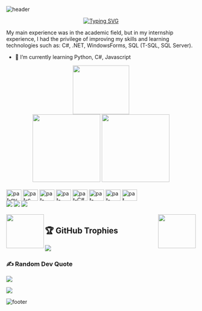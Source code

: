 ![header](https://capsule-render.vercel.app/api?type=waving&wave&color=0D0208&height=300&section=header&&text=Patrick%20Dom&fontSize=70&animation=fadeIn&fontColor=008F11)

<div align="center">

[![Typing SVG](https://readme-typing-svg.herokuapp.com?font=&weight=300&size=24&pause=1000&color=00FF41&background=00000000&center=true&vCenter=true&width=500&lines=Hi%2C+I'm+Patrick+;a+just+guy+who+like+technology;i'm+basically+a+Nerd)](https://git.io/typing-svg)

</div>

My main experience was in the academic field, but in my internship experience, I had the privilege of improving my skills and learning technologies such as: C#, .NET, WindowsForms, SQL (T-SQL, SQL Server).

- 🌱 I’m currently learning Python, C#, Javascript

<div align="center">
<img src="https://media.tenor.com/_tv1csxgAfcAAAAj/sonic-the-hedgehog.gif" width="150" height="130" align="center" />
</div>

<div align="center">
  <img height="180em" src="https://github-readme-stats.vercel.app/api?username=PatrickDom64&show_icons=true&theme=dark&include_all_commits=true&count_private=true"/>
  <img height="180em" src="https://github-readme-stats.vercel.app/api/top-langs/?username=PatrickDom64&layout=compact&langs_count=7&theme=dark"/>
</div>






<div style="display: inline_block"><br>
  <img align="center" alt="pat-py" height="30" width="40" src="https://cdn.jsdelivr.net/gh/devicons/devicon/icons/python/python-original.svg">
  <img align="center" alt="pat-c" height="30" width="40" src="https://cdn.jsdelivr.net/gh/devicons/devicon/icons/c/c-original.svg">
  <img align="center" alt="pat-React" height="30" width="40" src="https://cdn.jsdelivr.net/gh/devicons/devicon/icons/react/react-original.svg">
  <img align="center" alt="pat-HTML" height="30" width="40" src="https://cdn.jsdelivr.net/gh/devicons/devicon/icons/html5/html5-original-wordmark.svg">
  <img align="center" alt="pat-C#" height="30" width="40" src="https://cdn.jsdelivr.net/gh/devicons/devicon/icons/csharp/csharp-original.svg">
  <img align="center" alt="pat-CSS" height="30" width="40" src="https://cdn.jsdelivr.net/gh/devicons/devicon/icons/css3/css3-original-wordmark.svg">
  <img align="center" alt="pat-javascript" height="30" width="40" src="https://cdn.jsdelivr.net/gh/devicons/devicon/icons/javascript/javascript-original.svg">
  <img align="center" alt="pat" height="30" width="40" src="https://cdn.jsdelivr.net/gh/devicons/devicon/icons/linux/linux-original.svg">
  
</div>
  

<div> 
  <a href="https://www.youtube.com/channel/UCMidr-fFALV-OuV2DewGhqA"><img src="https://img.shields.io/badge/YouTube-FF0000?style=for-the-badge&logo=youtube&logoColor=white" target="_blank"></a>
  <a href="https://www.instagram.com/patrickdom_/" target="_blank"><img src="https://img.shields.io/badge/-Instagram-%23E4405F?style=for-the-badge&logo=instagram&logoColor=white" target="_blank"></a>
  <a href="https://www.linkedin.com/in/patrickdomanalistadesistemas" target="_blank"><img src="https://img.shields.io/badge/-LinkedIn-%230077B5?style=for-the-badge&logo=linkedin&logoColor=white" target="_blank"></a> 
</div>

<div style="display: inline_block"><br>
<img src="https://media.tenor.com/itjFesV8_RUAAAAi/soulja-boy-pepe.gif" width="100" height="90" align="right" />
  
<!-- <img src="https://media.tenor.com/itjFesV8_RUAAAAi/soulja-boy-pepe.gif" width="100" height="90" align="center" /> -->
  
<img src="https://media.tenor.com/NeJfHqkmdMIAAAAi/tux-linux-penguin.gif" width="100" height="90" align="left" />
</div>  

## 🏆 GitHub Trophies
![](https://github-profile-trophy.vercel.app/?username=PatrickDom64&theme=matrix&no-frame=false&no-bg=false&margin-w=4)

### ✍️ Random Dev Quote
![](https://quotes-github-readme.vercel.app/api?type=vetical&theme=radical)



[![](https://visitcount.itsvg.in/api?id=PatrickDom64&icon=0&color=0)](https://visitcount.itsvg.in)


![footer](https://capsule-render.vercel.app/api?type=waving&wave&color=0D0208&height=300&section=footer)

<!--
**PatrickDom64/PatrickDom64** is a ✨ _special_ ✨ repository because its `README.md` (this file) appears on your GitHub profile.

Here are some ideas to get you started:

- 🔭 I’m currently working on ...
- 🌱 I’m currently learning Python, C, Javascript
- 💬 Ask me about ...
- 📫 How to reach me: patrickdomsilva@gmail.com








# 💻 Tech Stack:
![C](https://img.shields.io/badge/c-%2300599C.svg?style=for-the-badge&logo=c&logoColor=white) ![C#](https://img.shields.io/badge/c%23-%23239120.svg?style=for-the-badge&logo=c-sharp&logoColor=white) ![C++](https://img.shields.io/badge/c++-%2300599C.svg?style=for-the-badge&logo=c%2B%2B&logoColor=white)
# 📊 GitHub Stats:
![](https://github-readme-stats.vercel.app/api?username=PatrickDom64&theme=dark&hide_border=false&include_all_commits=true&count_private=false)<br/>
![](https://github-readme-streak-stats.herokuapp.com/?user=PatrickDom64&theme=dark&hide_border=false)<br/>
![](https://github-readme-stats.vercel.app/api/top-langs/?username=PatrickDom64&theme=dark&hide_border=false&include_all_commits=true&count_private=false&layout=compact)

## 🏆 GitHub Trophies
![](https://github-profile-trophy.vercel.app/?username=PatrickDom64&theme=matrix&no-frame=false&no-bg=false&margin-w=4)

### ✍️ Random Dev Quote
![](https://quotes-github-readme.vercel.app/api?type=vetical&theme=radical)

### 🔝 Top Contributed Repo
![](https://github-contributor-stats.vercel.app/api?username=PatrickDom64&limit=5&theme=dark_dimmed&combine_all_yearly_contributions=true)

### 😂 Random Dev Meme
<img src="https://rm.up.railway.app/" width="512px"/>

---
[![](https://visitcount.itsvg.in/api?id=PatrickDom64&icon=0&color=0)](https://visitcount.itsvg.in)


-->
